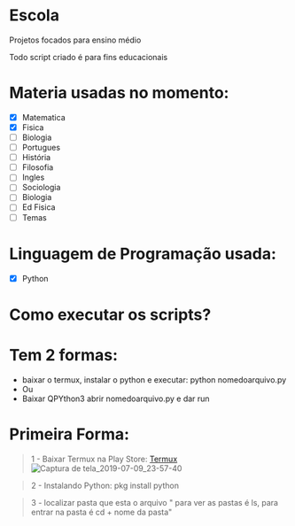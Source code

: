 # Escola
Projetos focados para ensino médio


Todo script criado é para fins educacionais

# Materia usadas no momento:
- [X] Matematica 
- [X] Fisica
- [ ] Biologia
- [ ] Portugues
- [ ] História
- [ ] Filosofia
- [ ] Ingles
- [ ] Sociologia
- [ ] Biologia
- [ ] Ed Fisica
- [ ] Temas

# Linguagem de Programação usada:

- [X] Python 

# Como executar os scripts?
# Tem 2 formas:
- baixar o termux, instalar o python e executar: python nomedoarquivo.py
- Ou 
- Baixar QPYthon3 abrir nomedoarquivo.py e dar run

# Primeira Forma:
 
> 1 - Baixar Termux na Play Store: <a href="https://play.google.com/store/apps/details?id=com.termux">Termux</a>
![Captura de tela_2019-07-09_23-57-40](https://user-images.githubusercontent.com/47020935/61100600-25769700-a43d-11e9-8f81-9e5dc9fcf412.png)


> 2 - Instalando Python: pkg install python

> 3 - localizar pasta que esta o arquivo " para ver as pastas é ls, para entrar na pasta é cd + nome da pasta"









